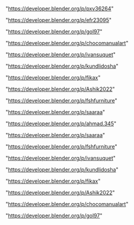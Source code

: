 "https://developer.blender.org/p/pxv36264"

"https://developer.blender.org/p/efr23095"

"https://developer.blender.org/p/gol97"

"https://developer.blender.org/p/chocomanualart"

"https://developer.blender.org/p/ivansuquet"

"https://developer.blender.org/p/kundlidosha"

"https://developer.blender.org/p/fikax"

"https://developer.blender.org/p/Ashik2022"

"https://developer.blender.org/p/fshfurniture"

"https://developer.blender.org/p/saaraa"

 
"https://developer.blender.org/p/ahmad.345"


"https://developer.blender.org/p/saaraa"


"https://developer.blender.org/p/fshfurniture"


"https://developer.blender.org/p/ivansuquet"


"https://developer.blender.org/p/kundlidosha"


"https://developer.blender.org/p/fikax"


"https://developer.blender.org/p/Ashik2022"


"https://developer.blender.org/p/chocomanualart"


"https://developer.blender.org/p/gol97"


 
